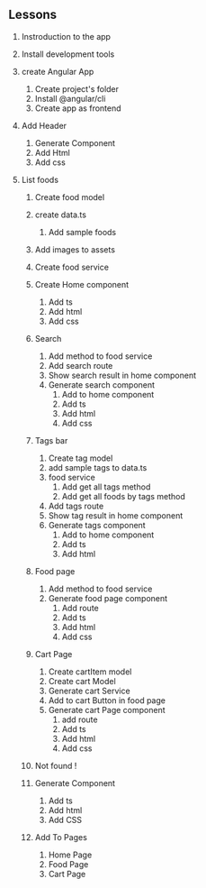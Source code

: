 ## Lessons

1. Instroduction to the app
2. Install development tools
3. create Angular App
   1. Create project's folder
   2. Install @angular/cli
   3. Create app as frontend
4. Add Header
   1. Generate Component
   2. Add Html
   3. Add css
5. List foods

   1. Create food model
   2. create data.ts
      1. Add sample foods
   3. Add images to assets
   4. Create food service
   5. Create Home component
      1. Add ts
      2. Add html
      3. Add css
   6. Search
      1. Add method to food service
      2. Add search route
      3. Show search result in home component
      4. Generate search component
         1. Add to home component
         2. Add ts
         3. Add html
         4. Add css
   7. Tags bar
      1. Create tag model
      2. add sample tags to data.ts
      3. food service
         1. Add get all tags method
         2. Add get all foods by tags method
      4. Add tags route
      5. Show tag result in home component
      6. Generate tags component
         1. Add to home component
         2. Add ts
         3. Add html
   8. Food page

      1. Add method to food service
      2. Generate food page component
         1. Add route
         2. Add ts
         3. Add html
         4. Add css

   9. Cart Page

      1. Create cartItem model
      2. Create cart Model
      3. Generate cart Service
      4. Add to cart Button in food page
      5. Generate cart Page component
         1. add route
         2. Add ts
         3. Add html
         4. Add css

   10. Not found !
   11. Generate Component
       1. Add ts
       2. Add html
       3. Add CSS
   12. Add To Pages
       1. Home Page
       2. Food Page
       3. Cart Page
